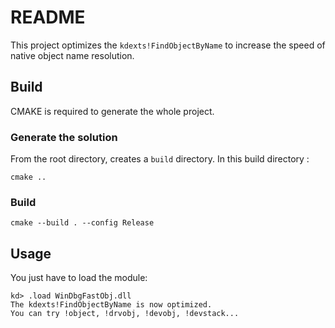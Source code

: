 # README

This project optimizes the `kdexts!FindObjectByName` to increase the speed of native object name resolution.

## Build

CMAKE is required to generate the whole project.

### Generate the solution

From the root directory, creates a `build` directory.
In this build directory :

```
cmake ..
```
	
###	Build

```   
cmake --build . --config Release
```` 

## Usage

You just have to load the module:
```
kd> .load WinDbgFastObj.dll
The kdexts!FindObjectByName is now optimized.
You can try !object, !drvobj, !devobj, !devstack...
```